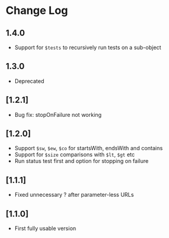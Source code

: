 # Change Log

## 1.4.0
- Support for `$tests` to recursively run tests on a sub-object

## 1.3.0
- Deprecated

## [1.2.1]
- Bug fix: stopOnFailure not working

## [1.2.0]
- Support `$sw`, `$ew`, `$co` for startsWith, endsWith and contains
- Support for `$size` comparisons with `$lt`, `$gt` etc
- Run status test first and option for stopping on failure

## [1.1.1]
- Fixed unnecessary ? after parameter-less URLs

## [1.1.0]
- First fully usable version

